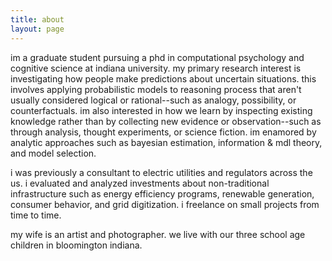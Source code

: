 ```yaml
---
title: about
layout: page
---
```


<p>im a graduate student pursuing a phd in computational psychology and cognitive science at indiana university. my primary research interest is investigating how people make predictions about uncertain situations. this involves applying probabilistic models to reasoning process that aren't usually considered logical or rational--such as analogy, possibility, or counterfactuals. im also interested in how we learn by inspecting existing knowledge rather than by collecting new evidence or observation--such as through analysis, thought experiments, or science fiction. im enamored by analytic approaches such as bayesian estimation, information & mdl theory, and model selection.</p>

<p>i was previously a consultant to electric utilities and regulators across the us. i evaluated and analyzed investments about non-traditional infrastructure such as energy efficiency programs, renewable generation, consumer behavior, and grid digitization. i freelance on small projects from time to time.</p>

<p>my wife is an artist and photographer. we live with our three school age children in bloomington indiana. </p>

<!---
<h2>Skills</h2>
<ul class="skill-list">
	<li>HTML - Jade - Haml - Erb</li>
	<li>Responsive (Mobile First)</li>
	<li>CSS (Stylus, Sass, Less)</li>
	<li>Css Frameworks (Bootstrap, Foundation)</li>
	<li>Javascript (Design Patterns, Testes)</li>
	<li>NodeJS</li>
	<li>AngularJS - ReactJS</li>
	<li>Grunt - Gulp - Yeoman</li>
	<li>Git</li>
	<li>PHP</li>
	<li>Python</li>
	<li>MySQL - MongoDB</li>
	<li>Scrum and Kanban</li>
	<li>TDD e Continuous Integration</li>
</ul>
-->
